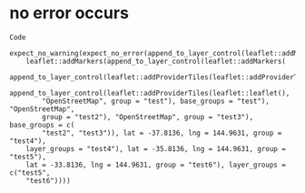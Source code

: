 # no error occurs

    Code
      expect_no_warning(expect_no_error(append_to_layer_control(leaflet::addMarkers(
        leaflet::addMarkers(append_to_layer_control(leaflet::addMarkers(
          append_to_layer_control(leaflet::addProviderTiles(leaflet::addProviderTiles(
            append_to_layer_control(leaflet::addProviderTiles(leaflet::leaflet(),
            "OpenStreetMap", group = "test"), base_groups = "test"), "OpenStreetMap",
            group = "test2"), "OpenStreetMap", group = "test3"), base_groups = c(
            "test2", "test3")), lat = -37.8136, lng = 144.9631, group = "test4"),
        layer_groups = "test4"), lat = -35.8136, lng = 144.9631, group = "test5"),
        lat = -33.8136, lng = 144.9631, group = "test6"), layer_groups = c("test5",
        "test6"))))

